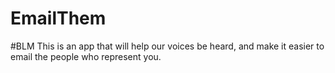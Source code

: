 # EmailThem
#BLM This is an app that will help our voices be heard, and make it easier to email the people who represent you.
